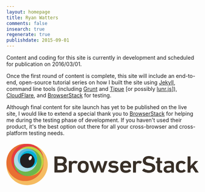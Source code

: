 ```yaml
---
layout: homepage
title: Ryan Watters
comments: false
insearch: true
regenerate: true
publishdate: 2015-09-01
---
```


Content and coding for this site is currently in development and scheduled for publication on 2016/03/01.

Once the first round of content is complete, this site will include an end-to-end, open-source tutorial series on how I built the site using [Jekyll](//jekyllrb.com), command line tools (including [Grunt](http://gruntjs.com/) and [Tipue](http://www.tipue.com/) [or possibly [lunr.js](http://lunrjs.com)]), [CloudFlare](https://www.cloudflare.com/), and [BrowserStack](https://www.browserstack.com/) for testing.

Although final content for site launch has yet to be published on the live site, I would like to extend a special thank you to [BrowserStack](https://www.browserstack.com/) for helping me during the testing phase of development. If you haven't used their product, it's the best option out there for all your cross-browser and cross-platform testing needs.

<div style="margin-top:20px;">
<svg version="1.1" id="browserstack-logo" xmlns="http://www.w3.org/2000/svg" xmlns:xlink="http://www.w3.org/1999/xlink" x="0px" y="0px"
     viewBox="0 0 428.5 92.3" style="enable-background:new 0 0 428.5 92.3;" xml:space="preserve">
<style type="text/css">
    .bstackst0{fill:#F5BB60;}
    .bstackst1{fill:#E86F32;}
    .bstackst2{fill:#E53D42;}
    .bstackst3{fill:#BFD141;}
    .bstackst4{fill:#6DB64C;}
    .bstackst5{fill:#AFDBE7;}
    .bstackst6{fill:#57BADF;}
    .bstackst7{fill:#02B2D6;}
    .bstackst8{fill:url(#SVGID_1_);}
    .bstackst9{fill:#231F20;}
    .bstackst10{fill:#FFFFFF;}
    .bstackst11{fill:#382F27;}
</style>
<g>
    <g>
        <circle class="bstackst0" cx="46.1" cy="46.1" r="46.1"/>
        <circle class="bstackst1" cx="41.5" cy="41.5" r="41.5"/>
        <circle class="bstackst2" cx="47" cy="36" r="36"/>
        <circle class="bstackst3" cx="49.9" cy="38.8" r="33.1"/>
        <circle class="bstackst4" cx="47.5" cy="41.3" r="30.7"/>
        <circle class="bstackst5" cx="42.6" cy="36.4" r="25.8"/>
        <circle class="bstackst6" cx="46.8" cy="32.2" r="21.6"/>
        <circle class="bstackst7" cx="49.5" cy="34.8" r="19"/>
        <radialGradient id="SVGID_1_" cx="46.7294" cy="37.5754" r="16.2385" gradientUnits="userSpaceOnUse">
            <stop  offset="0" style="bstackstop-color:#797979"/>
            <stop  offset="1" style="bstackstop-color:#4C4C4C"/>
        </radialGradient>
        <circle class="bstackst8" cx="46.7" cy="37.6" r="16.2"/>
        <circle class="bstackst9" cx="46.7" cy="37.6" r="16.2"/>
        <ellipse transform="matrix(0.9124 0.4094 -0.4094 0.9124 17.6285 -19.0074)" class="bstackst10" cx="53.2" cy="31.7" rx="3.2" ry="5"/>
    </g>
    <path class="bstackst11" d="M107.1,28.5c0-0.3,0.2-0.5,0.6-0.5h14.5c8.3,0,12.2,3.8,12.2,9.6c0,4.1-2.1,6.4-4.5,7.6v0.1
        c2.4,0.8,5.2,3.7,5.2,8.1c0,7.2-4.9,10.6-13.4,10.6h-14c-0.3,0-0.6-0.2-0.6-0.5V28.5z M122,43c3.4,0,5.6-1.9,5.6-4.7
        c0-2.9-2.1-4.8-5.6-4.8h-7.8c-0.2,0-0.3,0.1-0.3,0.3v8.9c0,0.2,0.1,0.3,0.3,0.3H122z M114.2,58.5h8.2c3.8,0,5.9-2,5.9-5
        c0-3-2.1-5-5.9-5h-8.2c-0.2,0-0.3,0.1-0.3,0.3v9.4C113.9,58.4,114,58.5,114.2,58.5z"/>
    <path class="bstackst11" d="M139.8,64.1c-0.3,0-0.6-0.2-0.6-0.5V39c0-0.3,0.2-0.5,0.6-0.5h5.3c0.3,0,0.6,0.2,0.6,0.5v2.2h0.1
        c1.3-2,3.7-3.3,7.2-3.3c2.2,0,4.4,0.8,5.8,2.1c0.3,0.3,0.3,0.5,0.1,0.7l-3,3.6c-0.2,0.3-0.5,0.3-0.8,0.1c-1.3-0.7-2.6-1.2-4.1-1.2
        c-3.6,0-5.2,2.4-5.2,6.5v13.9c0,0.3-0.2,0.5-0.6,0.5H139.8z"/>
    <path class="bstackst11" d="M159.9,57.6c-0.6-1.8-0.9-3.5-0.9-6.3s0.3-4.5,0.9-6.3c1.6-4.5,5.8-7.1,11.4-7.1c5.6,0,9.8,2.6,11.4,7.1
        c0.6,1.8,0.9,3.5,0.9,6.3s-0.3,4.5-0.9,6.3c-1.6,4.5-5.8,7.1-11.4,7.1C165.7,64.6,161.5,62,159.9,57.6z M176.5,56
        c0.5-1.3,0.6-2.5,0.6-4.7s-0.1-3.3-0.6-4.7c-0.8-2.1-2.6-3.3-5.2-3.3c-2.6,0-4.4,1.2-5.2,3.3c-0.5,1.4-0.6,2.5-0.6,4.7
        s0.1,3.4,0.6,4.7c0.8,2.1,2.6,3.3,5.2,3.3C173.9,59.3,175.7,58.1,176.5,56z"/>
    <path class="bstackst11" d="M211.5,64.1c-0.3,0-0.6-0.2-0.7-0.5l-5.3-16.4h-0.1l-5.4,16.4c-0.1,0.3-0.3,0.5-0.7,0.5h-4.7
        c-0.3,0-0.6-0.2-0.7-0.5L185.1,39c-0.1-0.3,0.1-0.5,0.4-0.5h5.5c0.4,0,0.6,0.2,0.7,0.5l5.3,16.9h0.1l5.3-16.9
        c0.1-0.3,0.4-0.5,0.7-0.5h4.1c0.3,0,0.6,0.2,0.7,0.5l5.6,16.9h0.1l5.1-16.9c0.1-0.4,0.3-0.5,0.7-0.5h5.5c0.3,0,0.5,0.2,0.4,0.5
        l-8.7,24.5c-0.1,0.3-0.3,0.5-0.7,0.5H211.5z"/>
    <path class="bstackst11" d="M226.7,60.6c-0.2-0.2-0.2-0.5,0-0.7l3.3-3.2c0.2-0.2,0.6-0.2,0.8,0c2,1.7,5.2,2.9,8.1,2.9
        c3.4,0,5.1-1.3,5.1-3c0-1.5-1-2.5-4.6-2.8l-3-0.3c-5.6-0.5-8.5-3.2-8.5-7.5c0-4.9,3.8-8.1,10.7-8.1c4.3,0,7.9,1.3,10.4,3.1
        c0.3,0.2,0.3,0.5,0.1,0.7l-2.8,3.1c-0.2,0.3-0.5,0.3-0.8,0.1c-1.7-1.1-4.5-2.1-7.2-2.1c-2.8,0-4.2,1.1-4.2,2.7c0,1.5,1,2.4,4.5,2.7
        l3,0.3c5.8,0.5,8.6,3.3,8.6,7.5c0,5.1-4,8.7-11.6,8.7C232.9,64.6,229,62.6,226.7,60.6z"/>
    <path class="bstackst11" d="M254.6,57.5c-0.6-1.6-1-3.6-1-6.3s0.3-4.7,0.9-6.3c1.6-4.5,5.8-7.1,11.3-7.1c5.7,0,9.8,2.7,11.4,7.1
        c0.6,1.8,0.9,3.6,0.9,7.7c0,0.3-0.2,0.5-0.6,0.5h-17.1c-0.2,0-0.3,0.1-0.3,0.3c0,0.7,0.2,1.4,0.4,2c0.9,2.5,3.1,3.9,6.2,3.9
        c3.1,0,5.1-1.1,6.5-2.4c0.3-0.3,0.6-0.3,0.9-0.1l3.4,2.8c0.3,0.2,0.3,0.5,0.1,0.7c-2.4,2.5-6.3,4.4-11.4,4.4
        C260.3,64.6,256.2,62,254.6,57.5z M271.3,46.2c-0.7-2.1-2.8-3.3-5.4-3.3c-2.6,0-4.7,1.2-5.5,3.3c-0.2,0.6-0.3,1.3-0.3,2.2
        c0,0.2,0.1,0.3,0.3,0.3h10.9c0.2,0,0.3-0.1,0.3-0.3C271.7,47.5,271.6,46.8,271.3,46.2z"/>
    <path class="bstackst11" d="M282.9,64.1c-0.3,0-0.6-0.2-0.6-0.5V39c0-0.3,0.2-0.5,0.6-0.5h5.3c0.3,0,0.6,0.2,0.6,0.5v2.2h0.1
        c1.3-2,3.7-3.3,7.2-3.3c2.2,0,4.4,0.8,5.8,2.1c0.3,0.3,0.3,0.5,0.1,0.7l-3,3.6c-0.2,0.3-0.5,0.3-0.8,0.1c-1.3-0.7-2.6-1.2-4.1-1.2
        c-3.6,0-5.2,2.4-5.2,6.5v13.9c0,0.3-0.2,0.5-0.6,0.5H282.9z"/>
    <path class="bstackst11" d="M302.9,59.9c-0.2-0.2-0.3-0.5-0.1-0.8l3.6-3.8c0.2-0.3,0.6-0.3,0.8-0.1c2.5,1.9,6.3,3.8,10.6,3.8
        c4.7,0,7.4-2.2,7.4-5.2c0-2.6-1.7-4.3-7.1-5l-2.1-0.3c-7.5-1-11.8-4.3-11.8-10.3c0-6.5,5.2-10.9,13.2-10.9c4.9,0,9.5,1.4,12.6,3.6
        c0.3,0.2,0.3,0.4,0.1,0.7l-2.8,3.9c-0.2,0.3-0.5,0.3-0.8,0.2c-3.2-1.9-6.1-2.8-9.4-2.8c-4,0-6.1,2-6.1,4.8c0,2.5,1.9,4.2,7.2,4.9
        l2.1,0.3c7.5,1,11.7,4.2,11.7,10.5c0,6.4-5,11.2-14.7,11.2C311.5,64.6,306,62.5,302.9,59.9z"/>
    <path class="bstackst11" d="M343.9,64.5c-5.6,0-7.7-2.5-7.7-7.5V43.5c0-0.2-0.1-0.3-0.3-0.3H334c-0.3,0-0.6-0.2-0.6-0.5v-3.6
        c0-0.3,0.2-0.5,0.6-0.5h1.8c0.2,0,0.3-0.1,0.3-0.3v-7c0-0.3,0.2-0.5,0.6-0.5h5.3c0.3,0,0.6,0.2,0.6,0.5v7c0,0.2,0.1,0.3,0.3,0.3
        h3.7c0.3,0,0.6,0.2,0.6,0.5v3.6c0,0.3-0.2,0.5-0.6,0.5H343c-0.2,0-0.3,0.1-0.3,0.3v13.3c0,1.8,0.8,2.4,2.6,2.4h1.4
        c0.3,0,0.6,0.2,0.6,0.5V64c0,0.3-0.2,0.5-0.6,0.5H343.9z"/>
    <path class="bstackst11" d="M368.2,64.1c-0.3,0-0.6-0.2-0.6-0.5v-1.9h-0.1c-1.3,1.8-3.9,3-7.8,3c-5.1,0-9.3-2.4-9.3-7.8
        c0-5.6,4.2-8.1,11.1-8.1h5.6c0.2,0,0.3-0.1,0.3-0.3v-1.2c0-2.9-1.5-4.2-6.1-4.2c-3.1,0-5,0.8-6.3,1.8c-0.3,0.2-0.6,0.2-0.8-0.1
        l-2.1-3.5c-0.2-0.3-0.1-0.5,0.1-0.7c2.2-1.5,5.3-2.5,9.8-2.5c8.4,0,11.5,2.7,11.5,8.9v16.7c0,0.3-0.2,0.5-0.6,0.5H368.2z
         M367.6,55.5v-2c0-0.2-0.1-0.3-0.3-0.3h-4.6c-4.1,0-6,1.1-6,3.5c0,2.1,1.7,3.2,4.8,3.2C365.4,59.8,367.6,58.4,367.6,55.5z"/>
    <path class="bstackst11" d="M378.7,57.6c-0.6-1.6-0.9-3.6-0.9-6.3c0-2.7,0.3-4.7,0.9-6.3c1.6-4.6,5.9-7.1,11.4-7.1c4.1,0,7.4,1.5,9.6,4
        c0.2,0.2,0.2,0.5-0.1,0.7l-3.6,2.9c-0.3,0.2-0.6,0.2-0.8-0.1c-1.4-1.4-2.8-2.2-5.1-2.2c-2.5,0-4.4,1.1-5.2,3.3
        c-0.5,1.3-0.6,2.8-0.6,4.7s0.1,3.5,0.6,4.8c0.8,2.2,2.7,3.3,5.2,3.3c2.3,0,3.7-0.8,5.1-2.2c0.2-0.3,0.5-0.3,0.8-0.1l3.6,2.9
        c0.3,0.2,0.2,0.5,0.1,0.7c-2.2,2.4-5.5,3.9-9.6,3.9C384.5,64.6,380.3,62.1,378.7,57.6z"/>
    <path class="bstackst11" d="M422.1,64.1c-0.4,0-0.7-0.2-0.9-0.5l-7-10.7l-3.7,4v6.7c0,0.3-0.2,0.5-0.6,0.5h-5.3c-0.3,0-0.6-0.2-0.6-0.5
        V28.5c0-0.3,0.2-0.5,0.6-0.5h5.3c0.3,0,0.6,0.2,0.6,0.5v20.8l9.5-10.3c0.3-0.4,0.6-0.5,1.1-0.5h5.9c0.3,0,0.5,0.3,0.2,0.5l-8.8,9.3
        l10.1,15.2c0.2,0.2,0.1,0.5-0.3,0.5H422.1z"/>
</g>
</svg></div>


